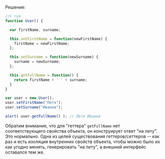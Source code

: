 Решение:

```js
//+ run
function User() {

  var firstName, surname;

  this.setFirstName = function(newFirstName) {
    firstName = newFirstName;
  };

  this.setSurname = function(newSurname) {
    surname = newSurname;
  };

  this.getFullName = function() {
    return firstName + ' ' + surname;
  }
}

var user = new User();
user.setFirstName("Петя");
user.setSurname("Иванов");

alert( user.getFullName() ); // Петя Иванов
```

Обратим внимание, что для "геттера" `getFullName` нет соответствующего свойства объекта, он конструирует ответ "на лету". Это нормально. Одна из целей существования геттеров/сеттеров -- как раз и есть изоляция внутренних свойств объекта, чтобы можно было их как угодно менять, генерировать "на лету", а внешний интерфейс оставался тем же.